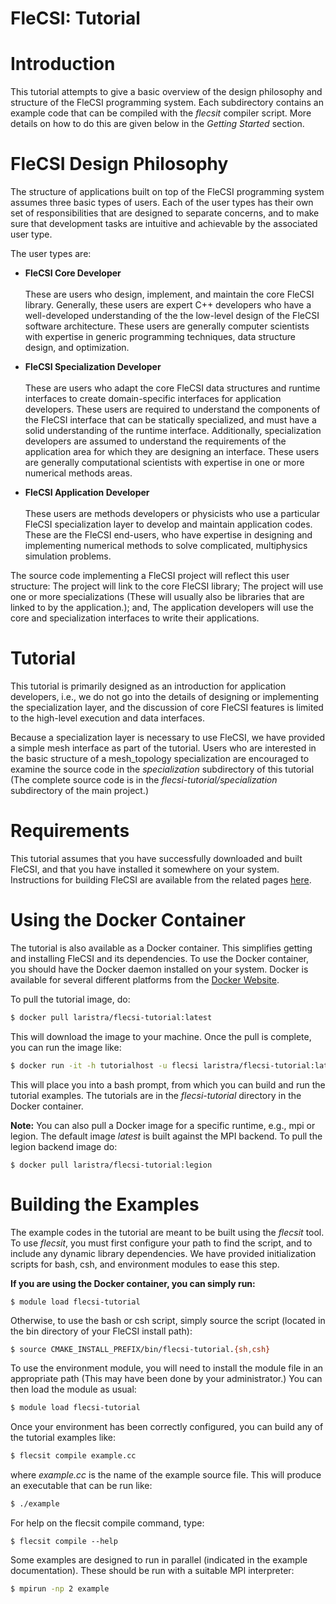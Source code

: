 # FleCSI: Tutorial
<!--
  The above header ("FleCSI: Tutorial") is required for Doxygen to
  correctly name the auto-generated page. It is ignored in the FleCSI
  guide documentation.
-->

<!-- CINCHDOC DOCUMENT(user-guide) SECTION(tutorial) -->

# Introduction

This tutorial attempts to give a basic overview of the design philosophy
and structure of the FleCSI programming system. Each subdirectory
contains an example code that can be compiled with the *flecsit*
compiler script. More details on how to do this are given below in the
*Getting Started* section.

# FleCSI Design Philosophy

The structure of applications built on top of the FleCSI programming
system assumes three basic types of users. Each of the user types has
their own set of responsibilities that are designed to separate
concerns, and to make sure that development tasks are intuitive and
achievable by the associated user type.

The user types are:

* **FleCSI Core Developer**<br>  
These are users who design, implement, and maintain the core FleCSI
library. Generally, these users are expert C++ developers who have a
well-developed understanding of the the low-level design of the FleCSI
software architecture. These users are generally computer scientists
with expertise in generic programming techniques, data structure design,
and optimization.

* **FleCSI Specialization Developer**<br>  
These are users who adapt the core FleCSI data structures and runtime
interfaces to create domain-specific interfaces for application
developers.  These users are required to understand the components of
the FleCSI interface that can be statically specialized, and must have a
solid understanding of the runtime interface. Additionally,
specialization developers are assumed to understand the requirements of
the application area for which they are designing an interface. These
users are generally computational scientists with expertise in one or
more numerical methods areas.

* **FleCSI Application Developer**<br>  
These users are methods developers or physicists who use a particular
FleCSI specialization layer to develop and maintain application codes.
These are the FleCSI end-users, who have expertise in designing and
implementing numerical methods to solve complicated, multiphysics
simulation problems.

The source code implementing a FleCSI project will reflect this user
structure: The project will link to the core FleCSI library; The project
will use one or more specializations (These will usually also be
libraries that are linked to by the application.); and, The application
developers will use the core and specialization interfaces to write
their applications.

# Tutorial

This tutorial is primarily designed as an introduction for application
developers, i.e., we do not go into the details of designing or
implementing the specialization layer, and the discussion of core FleCSI
features is limited to the high-level execution and data interfaces.

Because a specialization layer is necessary to use FleCSI, we have
provided a simple mesh interface as part of the tutorial. Users who are
interested in the basic structure of a mesh_topology specialization are
encouraged to examine the source code in the *specialization*
subdirectory of this tutorial (The complete source code is in the
*flecsi-tutorial/specialization* subdirectory of the main project.)

# Requirements

This tutorial assumes that you have successfully downloaded and built
FleCSI, and that you have installed it somewhere on your system.
Instructions for building FleCSI are available from the related pages
[here](https://laristra.github.io/flecsi/assets/doxygen/md__home_flecsi_flecsi_auxiliary_markdown_01-Build.html).

# Using the Docker Container

The tutorial is also available as a Docker container. This simplifies
getting and installing FleCSI and its dependencies. To use the Docker
container, you should have the Docker daemon installed on your system.
Docker is available for several different platforms from the
[Docker Website](https://www.docker.com).

To pull the tutorial image, do:
```bash
$ docker pull laristra/flecsi-tutorial:latest
```
This will download the image to your machine. Once the pull is complete,
you can run the image like:
```bash
$ docker run -it -h tutorialhost -u flecsi laristra/flecsi-tutorial:latest /bin/bash
```
This will place you into a bash prompt, from which you can build and run
the tutorial examples. The tutorials are in the *flecsi-tutorial*
directory in the Docker container.

**Note:** You can also pull a Docker image for a specific runtime, e.g.,
mpi or legion. The default image *latest* is built against the MPI
backend. To pull the legion backend image do:
```
$ docker pull laristra/flecsi-tutorial:legion
```

# Building the Examples

The example codes in the tutorial are meant to be built using the
*flecsit* tool. To use *flecsit*, you must first configure your path to
find the script, and to include any dynamic library dependencies. We
have provided initialization scripts for bash, csh, and environment
modules to ease this step.

**If you are using the Docker container, you
can simply run:**
```
$ module load flecsi-tutorial
```

Otherwise, to use the bash or csh script, simply source the script
(located in the bin directory of your FleCSI install path):
```bash
$ source CMAKE_INSTALL_PREFIX/bin/flecsi-tutorial.{sh,csh}
```
To use the environment module, you will need to install the module file
in an appropriate path (This may have been done by your administrator.)
You can then load the module as usual:
```bash
$ module load flecsi-tutorial
```
Once your environment has been correctly configured, you can build any
of the tutorial examples like:
```bash
$ flecsit compile example.cc
```
where *example.cc* is the name of the example source file. This will
produce an executable that can be run like:

```bash
$ ./example
```
For help on the flecsit compile command, type:
```
$ flecsit compile --help
```

Some examples are designed to run in parallel (indicated in the example
documentation). These should be run with a suitable MPI interpreter:

```bash
$ mpirun -np 2 example
```

<!-- vim: set tabstop=2 shiftwidth=2 expandtab fo=cqt tw=72 : -->
